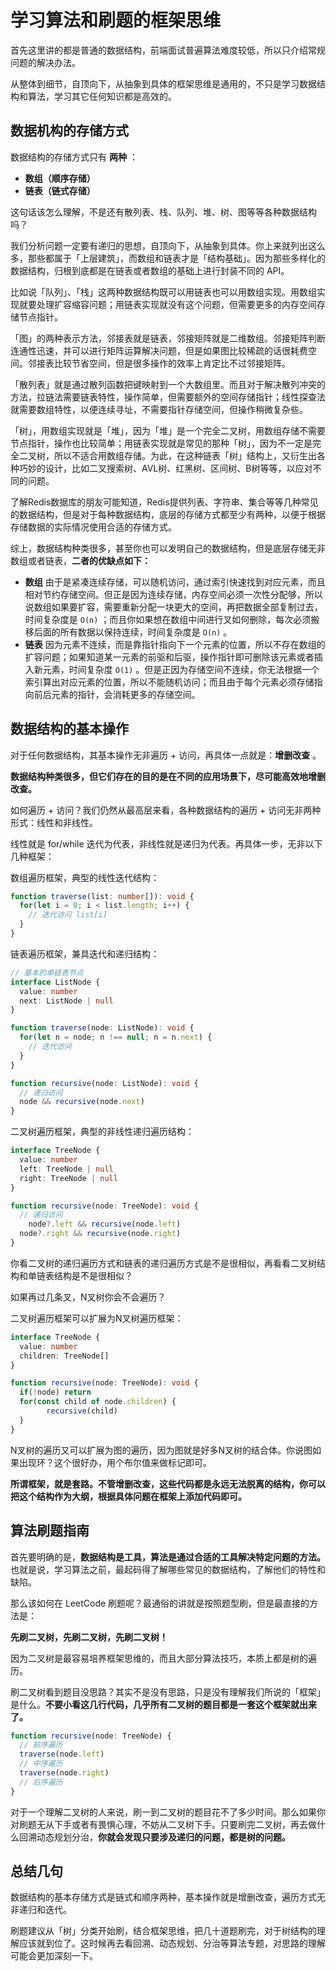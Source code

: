 # 学习算法和刷题的框架思维

首先这里讲的都是普通的数据结构，前端面试普遍算法难度较低，所以只介绍常规问题的解决办法。

从整体到细节，自顶向下，从抽象到具体的框架思维是通用的，不只是学习数据结构和算法，学习其它任何知识都是高效的。

## 数据机构的存储方式

数据结构的存储方式只有 **两种** ：

*   **数组（顺序存储）**
*   **链表（链式存储）**

这句话该怎么理解，不是还有散列表、栈、队列、堆、树、图等等各种数据结构吗？

我们分析问题一定要有递归的思想，自顶向下，从抽象到具体。你上来就列出这么多，那些都属于「上层建筑」，而数组和链表才是「结构基础」。因为那些多样化的数据结构，归根到底都是在链表或者数组的基础上进行封装不同的 API。

比如说「队列」、「栈」这两种数据结构既可以用链表也可以用数组实现。用数组实现就要处理扩容缩容问题；用链表实现就没有这个问题，但需要更多的内存空间存储节点指针。

「图」的两种表示方法，邻接表就是链表，邻接矩阵就是二维数组。邻接矩阵判断连通性迅速，并可以进行矩阵运算解决问题，但是如果图比较稀疏的话很耗费空间。邻接表比较节省空间，但是很多操作的效率上肯定比不过邻接矩阵。

「散列表」就是通过散列函数把键映射到一个大数组里。而且对于解决散列冲突的方法，拉链法需要链表特性，操作简单，但需要额外的空间存储指针；线性探查法就需要数组特性，以便连续寻址，不需要指针存储空间，但操作稍微复杂些。

「树」，用数组实现就是「堆」，因为「堆」是一个完全二叉树，用数组存储不需要节点指针，操作也比较简单；用链表实现就是常见的那种「树」，因为不一定是完全二叉树，所以不适合用数组存储。为此，在这种链表「树」结构上，又衍生出各种巧妙的设计，比如二叉搜索树、AVL树、红黑树、区间树、B树等等，以应对不同的问题。

了解Redis数据库的朋友可能知道，Redis提供列表、字符串、集合等等几种常见的数据结构，但是对于每种数据结构，底层的存储方式都至少有两种，以便于根据存储数据的实际情况使用合适的存储方式。

综上，数据结构种类很多，甚至你也可以发明自己的数据结构，但是底层存储无非数组或者链表，**二者的优缺点如下：**

*   **数组** 由于是紧凑连续存储，可以随机访问，通过索引快速找到对应元素，而且相对节约存储空间。但正是因为连续存储，内存空间必须一次性分配够，所以说数组如果要扩容，需要重新分配一块更大的空间，再把数据全部复制过去，时间复杂度是 `O(n)` ；而且你如果想在数组中间进行叉如何删除，每次必须搬移后面的所有数据以保持连续，时间复杂度是 `O(n)` 。
*   **链表** 因为元素不连续，而是靠指针指向下一个元素的位置，所以不存在数组的扩容问题；如果知道某一元素的前驱和后驱，操作指针即可删除该元素或者插入新元素，时间复杂度 `O(1)` 。但是正因为存储空间不连续，你无法根据一个索引算出对应元素的位置，所以不能随机访问；而且由于每个元素必须存储指向前后元素的指针，会消耗更多的存储空间。

## 数据结构的基本操作

对于任何数据结构，其基本操作无非遍历 + 访问，再具体一点就是：**增删改查** 。

**数据结构种类很多，但它们存在的目的是在不同的应用场景下，尽可能高效地增删改查。**

如何遍历 + 访问？我们仍然从最高层来看，各种数据结构的遍历 + 访问无非两种形式：线性和非线性。

线性就是 for/while 迭代为代表，非线性就是递归为代表。再具体一步，无非以下几种框架：

数组遍历框架，典型的线性迭代结构：

```typescript
function traverse(list: number[]): void {
  for(let i = 0; i < list.length; i++) {
    // 迭代访问 list[i]
  }
}
```

链表遍历框架，兼具迭代和递归结构：

```typescript
// 基本的单链表节点
interface ListNode {
  value: number
  next: ListNode | null
}

function traverse(node: ListNode): void {
  for(let n = node; n !== null; n = n.next) {
    // 迭代访问
  }
}

function recursive(node: ListNode): void {
  // 递归访问
  node && recursive(node.next)
}
```

二叉树遍历框架，典型的非线性递归遍历结构：

```typescript
interface TreeNode {
  value: number
  left: TreeNode | null
  right: TreeNode | null
}

function recursive(node: TreeNode): void {
  // 递归访问
	node?.left && recursive(node.left)
  node?.right && recursive(node.right)
}
```

你看二叉树的递归遍历方式和链表的递归遍历方式是不是很相似，再看看二叉树结构和单链表结构是不是很相似？

如果再过几条叉，N叉树你会不会遍历？

二叉树遍历框架可以扩展为N叉树遍历框架：

```typescript
interface TreeNode {
  value: number
  children: TreeNode[]
}

function recursive(node: TreeNode): void {
  if(!node) return
  for(const child of node.children) {
		recursive(child)
  }
}
```

N叉树的遍历又可以扩展为图的遍历，因为图就是好多N叉树的结合体。你说图如果出现环？这个很好办，用个布尔值来做标记即可。

**所谓框架，就是套路。不管增删改查，这些代码都是永远无法脱离的结构，你可以把这个结构作为大纲，根据具体问题在框架上添加代码即可。**

## 算法刷题指南

首先要明确的是，**数据结构是工具，算法是通过合适的工具解决特定问题的方法。** 也就是说，学习算法之前，最起码得了解哪些常见的数据结构，了解他们的特性和缺陷。

那么该如何在 LeetCode 刷题呢？最通俗的讲就是按照题型刷，但是最直接的方法是：

**先刷二叉树，先刷二叉树，先刷二叉树！**

因为二叉树是最容易培养框架思维的，而且大部分算法技巧，本质上都是树的遍历。

刷二叉树看到题目没思路？其实不是没有思路，只是没有理解我们所说的「框架」是什么。**不要小看这几行代码，几乎所有二叉树的题目都是一套这个框架就出来了。**

```typescript
function recursive(node: TreeNode) {
  // 前序遍历
  traverse(node.left)
  // 中序遍历
  traverse(node.right)
  // 后序遍历
}
```

对于一个理解二叉树的人来说，刷一到二叉树的题目花不了多少时间。那么如果你对刷题无从下手或者有畏惧心理，不妨从二叉树下手。只要刷完二叉树，再去做什么回溯动态规划分治，**你就会发现只要涉及递归的问题，都是树的问题。**

## 总结几句

数据结构的基本存储方式是链式和顺序两种，基本操作就是增删改查，遍历方式无非递归和迭代。

刷题建议从「树」分类开始刷，结合框架思维，把几十道题刷完，对于树结构的理解应该就到位了。这时候再去看回溯、动态规划、分治等算法专题，对思路的理解可能会更加深刻一下。

